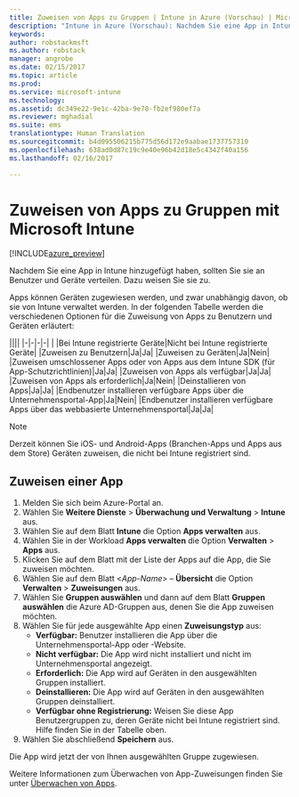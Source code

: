 ```yaml
---
title: Zuweisen von Apps zu Gruppen | Intune in Azure (Vorschau) | Microsoft Docs
description: "Intune in Azure (Vorschau): Nachdem Sie eine App in Intune hinzugefügt haben, sollten Sie sie Gruppen von Benutzern oder Geräten zuweisen."
keywords: 
author: robstackmsft
ms.author: robstack
manager: angrobe
ms.date: 02/15/2017
ms.topic: article
ms.prod: 
ms.service: microsoft-intune
ms.technology: 
ms.assetid: dc349e22-9e1c-42ba-9e70-fb2ef980ef7a
ms.reviewer: mghadial
ms.suite: ems
translationtype: Human Translation
ms.sourcegitcommit: b4d095506215b775d56d172e9aabae1737757310
ms.openlocfilehash: 638ad0d87c19c9e40e96b42d18e5c4342f40a156
ms.lasthandoff: 02/16/2017

---
```


# <a name="how-to-assign-apps-to-groups-with-microsoft-intune"></a>Zuweisen von Apps zu Gruppen mit Microsoft Intune

[!INCLUDE[azure_preview](../includes/azure_preview.md)]

Nachdem Sie eine App in Intune hinzugefügt haben, sollten Sie sie an Benutzer und Geräte verteilen. Dazu weisen Sie sie zu.

Apps können Geräten zugewiesen werden, und zwar unabhängig davon, ob sie von Intune verwaltet werden. In der folgenden Tabelle werden die verschiedenen Optionen für die Zuweisung von Apps zu Benutzern und Geräten erläutert:

||||
|-|-|-|-|
|&nbsp;|Bei Intune registrierte Geräte|Nicht bei Intune registrierte Geräte|
|Zuweisen zu Benutzern|Ja|Ja|
|Zuweisen zu Geräten|Ja|Nein|
|Zuweisen umschlossener Apps oder von Apps aus dem Intune SDK (für App-Schutzrichtlinien)|Ja|Ja|
|Zuweisen von Apps als verfügbar|Ja|Ja|
|Zuweisen von Apps als erforderlich|Ja|Nein|
|Deinstallieren von Apps|Ja|Ja|
|Endbenutzer installieren verfügbare Apps über die Unternehmensportal-App|Ja|Nein|
|Endbenutzer installieren verfügbare Apps über das webbasierte Unternehmensportal|Ja|Ja|

> [!NOTE]
> Derzeit können Sie iOS- und Android-Apps (Branchen-Apps und Apps aus dem Store) Geräten zuweisen, die nicht bei Intune registriert sind.

## <a name="how-to-assign-an-app"></a>Zuweisen einer App

1. Melden Sie sich beim Azure-Portal an.
2. Wählen Sie **Weitere Dienste** > **Überwachung und Verwaltung** > **Intune** aus.
3. Wählen Sie auf dem Blatt **Intune** die Option **Apps verwalten** aus.
1. Wählen Sie in der Workload **Apps verwalten** die Option **Verwalten** > **Apps** aus.
2. Klicken Sie auf dem Blatt mit der Liste der Apps auf die App, die Sie zuweisen möchten.
3. Wählen Sie auf dem Blatt <*App-Name*> – **Übersicht** die Option **Verwalten** > **Zuweisungen** aus.
4. Wählen Sie **Gruppen auswählen** und dann auf dem Blatt **Gruppen auswählen** die Azure AD-Gruppen aus, denen Sie die App zuweisen möchten.
5. Wählen Sie für jede ausgewählte App einen **Zuweisungstyp** aus:
    - **Verfügbar:** Benutzer installieren die App über die Unternehmensportal-App oder -Website.
    - **Nicht verfügbar:** Die App wird nicht installiert und nicht im Unternehmensportal angezeigt.
    - **Erforderlich:** Die App wird auf Geräten in den ausgewählten Gruppen installiert.
    - **Deinstallieren:** Die App wird auf Geräten in den ausgewählten Gruppen deinstalliert.
    - **Verfügbar ohne Registrierung:** Weisen Sie diese App Benutzergruppen zu, deren Geräte nicht bei Intune registriert sind. Hilfe finden Sie in der Tabelle oben.
6. Wählen Sie abschließend **Speichern** aus.

Die App wird jetzt der von Ihnen ausgewählten Gruppe zugewiesen.

Weitere Informationen zum Überwachen von App-Zuweisungen finden Sie unter [Überwachen von Apps](monitor-apps.md).

